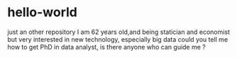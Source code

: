 # hello-world
just an other repository
I am 62 years old,and being statician and economist but very interested in new technology, especially big data
could you tell me how to get PhD in data analyst, is there anyone who can guide me ?

